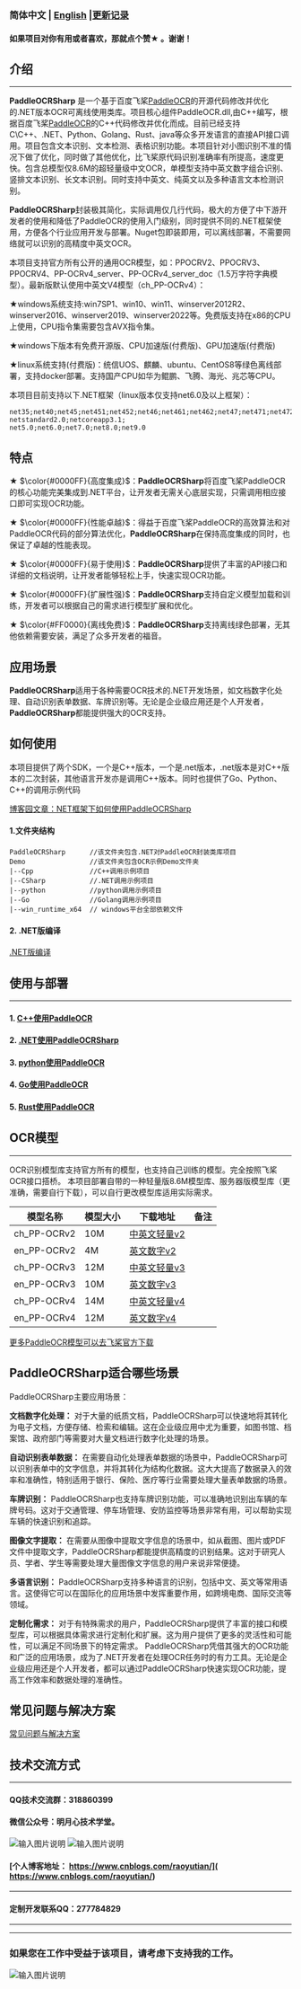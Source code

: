 ### 简体中文 | [English](https://gitee.com/raoyutian/paddle-ocrsharp/blob/master/README_en.md)     |[更新记录](https://gitee.com/raoyutian/paddle-ocrsharp/blob/master/doc/README_update.md)


#### 如果项目对你有用或者喜欢，那就点个赞&#9733; 。谢谢！

## 介绍
-----
   **PaddleOCRSharp** 是一个基于百度飞桨[PaddleOCR](https://github.com/paddlepaddle/PaddleOCR)的开源代码修改并优化的.NET版本OCR可离线使用类库。项目核心组件PaddleOCR.dll,由C++编写，根据百度飞桨[PaddleOCR](https://github.com/paddlepaddle/PaddleOCR)的C++代码修改并优化而成。目前已经支持C\C++、.NET、Python、Golang、Rust、java等众多开发语言的直接API接口调用。项目包含文本识别、文本检测、表格识别功能。本项目针对小图识别不准的情况下做了优化，同时做了其他优化，比飞桨原代码识别准确率有所提高，速度更快。包含总模型仅8.6M的超轻量级中文OCR，单模型支持中英文数字组合识别、竖排文本识别、长文本识别。同时支持中英文、纯英文以及多种语言文本检测识别。

**PaddleOCRSharp**封装极其简化，实际调用仅几行代码，极大的方便了中下游开发者的使用和降低了PaddleOCR的使用入门级别，同时提供不同的.NET框架使用，方便各个行业应用开发与部署。Nuget包即装即用，可以离线部署，不需要网络就可以识别的高精度中英文OCR。  

本项目支持官方所有公开的通用OCR模型，如：PPOCRV2、PPOCRV3、PPOCRV4、PP-OCRv4_server、PP-OCRv4_server_doc（1.5万字符字典模型）。最新版默认使用中英文V4模型（ch_PP-OCRv4）：

&#9733;windows系统支持:win7SP1、win10、win11、winserver2012R2、winserver2016、winserver2019、winserver2022等。免费版支持在x86的CPU上使用，CPU指令集需要包含AVX指令集。

&#9733;windows下版本有免费开源版、CPU加速版(付费版)、GPU加速版(付费版)

&#9733;linux系统支持(付费版)：统信UOS、麒麟、ubuntu、CentOS8等绿色离线部署，支持docker部署。支持国产CPU如华为鲲鹏、飞腾、海光、兆芯等CPU。

本项目目前支持以下.NET框架（linux版本仅支持net6.0及以上框架）：

```
net35;net40;net45;net451;net452;net46;net461;net462;net47;net471;net472;net48;net481;
netstandard2.0;netcoreapp3.1;
net5.0;net6.0;net7.0;net8.0;net9.0

```

## 特点

&#9733; $\color{#0000FF}{高度集成}$：**PaddleOCRSharp**将百度飞桨PaddleOCR的核心功能完美集成到.NET平台，让开发者无需关心底层实现，只需调用相应接口即可实现OCR功能。

&#9733; $\color{#0000FF}{性能卓越}$：得益于百度飞桨PaddleOCR的高效算法和对PaddleOCR代码的部分算法优化，**PaddleOCRSharp**在保持高度集成的同时，也保证了卓越的性能表现。

&#9733; $\color{#0000FF}{易于使用}$：**PaddleOCRSharp**提供了丰富的API接口和详细的文档说明，让开发者能够轻松上手，快速实现OCR功能。

&#9733; $\color{#0000FF}{扩展性强}$：**PaddleOCRSharp**支持自定义模型加载和训练，开发者可以根据自己的需求进行模型扩展和优化。

&#9733; $\color{#FF0000}{离线免费}$：**PaddleOCRSharp**支持离线绿色部署，无其他依赖需要安装，满足了众多开发者的福音。

## 应用场景
**PaddleOCRSharp**适用于各种需要OCR技术的.NET开发场景，如文档数字化处理、自动识别表单数据、车牌识别等。无论是企业级应用还是个人开发者，**PaddleOCRSharp**都能提供强大的OCR支持。

## 如何使用

本项目提供了两个SDK，一个是C++版本，一个是.net版本，.net版本是对C++版本的二次封装，其他语言开发亦是调用C++版本。同时也提供了Go、Python、C++的调用示例代码

[博客园文章：NET框架下如何使用PaddleOCRSharp](https://www.cnblogs.com/raoyutian/p/15912470.html)

#### 1.文件夹结构

```
PaddleOCRSharp      //该文件夹包含.NET对PaddleOCR封装类库项目
Demo                //该文件夹包含OCR示例Demo文件夹
|--Cpp              //C++调用示例项目
|--CSharp           //.NET调用示例项目
|--python           //python调用示例项目
|--Go               //Golang调用示例项目
|--win_runtime_x64  // windows平台全部依赖文件
```
 
#### 2. .NET版编译

[.NET版编译](https://gitee.com/raoyutian/paddleocrsharp/blob/master/doc/Csharp.md) 


## 使用与部署
------

#### 1. [C++使用PaddleOCR](https://gitee.com/raoyutian/PaddleOCRSharp/tree/master/Demo/Cpp) 

#### 2. [.NET使用PaddleOCRSharp](https://gitee.com/raoyutian/paddleocrsharp/blob/master/doc/UseInCsharp.md) 

#### 3. [python使用PaddleOCR](https://gitee.com/raoyutian/paddleocrsharp/blob/master/Demo/python/PaddleOCRCppPython.py) 

#### 4. [Go使用PaddleOCR](https://gitee.com/raoyutian/paddleocrsharp/blob/master/Demo/Go/PaddleOCRgo.go) 

#### 5. [Rust使用PaddleOCR](https://gitee.com/toobo/PaddleOCRRust) 


## OCR模型
------
OCR识别模型库支持官方所有的模型，也支持自己训练的模型。完全按照飞桨OCR接口搭桥。
本项目部署自带的一种轻量版8.6M模型库、服务器版模型库（更准确，需要自行下载），可以自行更改模型库适用实际需求。

|模型名称|模型大小|下载地址|备注|
|---|---|---|---|
|ch_PP-OCRv2  |10M  |[中英文轻量v2](https://gitee.com/raoyutian/paddle-ocrsharp/raw/master/models/PP-OCRv2/inference.zip)  | |
|en_PP-OCRv2  |4M   |[英文数字v2](https://gitee.com/raoyutian/paddle-ocrsharp/raw/master/models/PP-OCRv2/en.zip)  |  |
|ch_PP-OCRv3  |12M  |[中英文轻量v3](https://gitee.com/raoyutian/paddle-ocrsharp/raw/master/models/PP-OCRv3/inference_v3.zip)|   |
|en_PP-OCRv3  |10M  |[英文数字v3](https://gitee.com/raoyutian/paddle-ocrsharp/raw/master/models/PP-OCRv3/en_v3.zip)|   |
|ch_PP-OCRv4  |14M  |[中英文轻量v4](https://gitee.com/raoyutian/paddle-ocrsharp/raw/master/models/PP-OCRv4/ch_PP-OCRv4.zip)|   |
|en_PP-OCRv4  |12M  |[英文数字v4](https://gitee.com/raoyutian/paddle-ocrsharp/raw/master/models/PP-OCRv4/en_PP-OCRv4.zip)|   |

[更多PaddleOCR模型可以去飞桨官方下载](https://gitee.com/paddlepaddle/PaddleOCR/blob/dygraph/doc/doc_ch/models_list.md)


## PaddleOCRSharp适合哪些场景

PaddleOCRSharp主要应用场景：

 **文档数字化处理：** 
对于大量的纸质文档，PaddleOCRSharp可以快速地将其转化为电子文档，方便存储、检索和编辑。这在企业级应用中尤为重要，如图书馆、档案馆、政府部门等需要对大量文档进行数字化处理的场景。

 **自动识别表单数据：** 
在需要自动化处理表单数据的场景中，PaddleOCRSharp可以识别表单中的文字信息，并将其转化为结构化数据。这大大提高了数据录入的效率和准确性，特别适用于银行、保险、医疗等行业需要处理大量表单数据的场景。

 **车牌识别：** 
PaddleOCRSharp也支持车牌识别功能，可以准确地识别出车辆的车牌号码。这对于交通管理、停车场管理、安防监控等场景非常有用，可以帮助实现车辆的快速识别和追踪。

 **图像文字提取：** 
在需要从图像中提取文字信息的场景中，如从截图、图片或PDF文件中提取文字，PaddleOCRSharp都能提供高精度的识别结果。这对于研究人员、学者、学生等需要处理大量图像文字信息的用户来说非常便捷。

 **多语言识别：** 
PaddleOCRSharp支持多种语言的识别，包括中文、英文等常用语言。这使得它可以在国际化的应用场景中发挥重要作用，如跨境电商、国际交流等领域。

 **定制化需求：** 
对于有特殊需求的用户，PaddleOCRSharp提供了丰富的接口和模型库，可以根据具体需求进行定制化和扩展。这为用户提供了更多的灵活性和可能性，可以满足不同场景下的特定需求。
PaddleOCRSharp凭借其强大的OCR功能和广泛的应用场景，成为了.NET开发者在处理OCR任务时的有力工具。无论是企业级应用还是个人开发者，都可以通过PaddleOCRSharp快速实现OCR功能，提高工作效率和数据处理的准确性。

## 常见问题与解决方案

[常见问题与解决方案](https://gitee.com/raoyutian/paddle-ocrsharp/blob/master/doc/README_question.md)


##  技术交流方式
------
#### QQ技术交流群：318860399
#### 微信公众号：明月心技术学堂。
![输入图片说明](doc/%E5%85%AC%E4%BC%97%E5%8F%B7%E4%BA%8C%E7%BB%B4%E7%A0%81.jpg)
![输入图片说明](doc/%E6%98%8E%E6%9C%88%E5%BF%83%E6%8A%80%E6%9C%AF%E5%AD%A6%E5%A0%82%E7%BE%A4%E8%81%8A%E4%BA%8C%E7%BB%B4%E7%A0%81.png)
#### [个人博客地址： https://www.cnblogs.com/raoyutian/]( https://www.cnblogs.com/raoyutian/)
-----
#### 定制开发联系QQ：277784829
-----

-----
###  如果您在工作中受益于该项目，请考虑下支持我的工作。
![输入图片说明](doc/%E8%B5%9E%E8%B5%8F%E7%A0%81.jpg)
